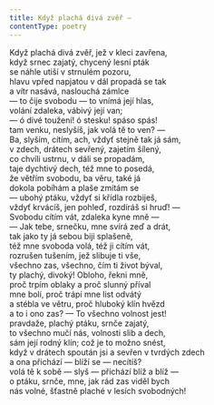 ```yaml
---
title: Když plachá divá zvěř —
contentType: poetry
---
```


Když plachá divá zvěř, jež v kleci zavřena,  
když srnec zajatý, chycený lesní pták  
se náhle utiší v strnulém pozoru,  
hlavu vpřed napjatou v dál propadá se tak  
a vítr nasává, naslouchá zámlce  
— to čije svobodu — to vnímá její hlas,  
volání zdaleka, vábivý její van;  
— ó divé toužení! ó stesku! spáso spás!  
tam venku, neslyšíš, jak volá tě to ven? —  
Ba, slyším, cítím, ach, vždyť stejně tak já sám,  
v zdech, drátech sevřený, zajetím šílený,  
co chvíli ustrnu, v dáli se propadám,  
taje dychtivý dech, též mne to posedá,  
že větřím svobodu, ba věru, také já  
dokola pobíhám a plaše zmítám se  
— ubohý ptáku, vždyť si křídla rozbiješ,  
vždyť krvácíš, jen pohleď, rozdíráš si hruď! —  
Svobodu cítím vát, zdaleka kyne mně —  
— Jak tebe, srnečku, mne svírá zeď a drát,  
tak jako ty já sebou biji splašeně,  
též mne svoboda volá, též ji cítím vát,  
rozrušen tušením, jež slibuje ti vše,  
všechno zas, všechno, čím ti život býval,  
ty plachý, divoký! Obloho, řekni mně,  
proč trpím oblaky a proč slunný příval  
mne bolí, proč trápí mne list odvátý  
a stébla ve větru, proč hluboký klín hvězd  
a to i ono zas? — To všechno volnost jest!  
pravdaže, plachý ptáku, srnče zajatý,  
to všechno mučí nás, volnosti slib a dech,  
sám její rodný klín; což je to možno snést,  
když v drátech spoután jsi a sevřen v tvrdých zdech  
a ona přichází — blíží se — necítíš?  
volá tě k sobě — slyš — přichází blíž a blíž —  
o ptáku, srnče, mne, jak rád zas viděl bych  
nás volné, šťastně plaché v lesích svobodných!
